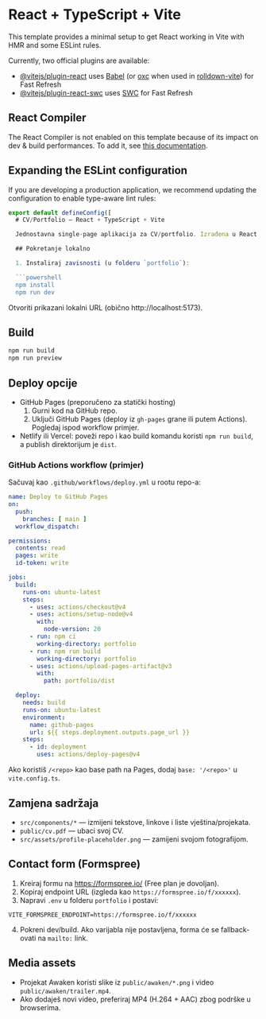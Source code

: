 # React + TypeScript + Vite

This template provides a minimal setup to get React working in Vite with HMR and some ESLint rules.

Currently, two official plugins are available:

- [@vitejs/plugin-react](https://github.com/vitejs/vite-plugin-react/blob/main/packages/plugin-react) uses [Babel](https://babeljs.io/) (or [oxc](https://oxc.rs) when used in [rolldown-vite](https://vite.dev/guide/rolldown)) for Fast Refresh
- [@vitejs/plugin-react-swc](https://github.com/vitejs/vite-plugin-react/blob/main/packages/plugin-react-swc) uses [SWC](https://swc.rs/) for Fast Refresh

## React Compiler

The React Compiler is not enabled on this template because of its impact on dev & build performances. To add it, see [this documentation](https://react.dev/learn/react-compiler/installation).

## Expanding the ESLint configuration

If you are developing a production application, we recommend updating the configuration to enable type-aware lint rules:

```js
export default defineConfig([
  # CV/Portfolio — React + TypeScript + Vite

  Jednostavna single-page aplikacija za CV/portfolio. Izrađena u React + Vite (TypeScript), spremna za lokalni rad i deploy.

  ## Pokretanje lokalno

  1. Instaliraj zavisnosti (u folderu `portfolio`):

  ```powershell
  npm install
  npm run dev
  ```

  Otvoriti prikazani lokalni URL (obično http://localhost:5173).

  ## Build

  ```powershell
  npm run build
  npm run preview
  ```

  ## Deploy opcije

  - GitHub Pages (preporučeno za statički hosting)
    1. Gurni kod na GitHub repo.
    2. Uključi GitHub Pages (deploy iz `gh-pages` grane ili putem Actions). Pogledaj ispod workflow primjer.
  - Netlify ili Vercel: poveži repo i kao build komandu koristi `npm run build`, a publish direktorijum je `dist`.

  ### GitHub Actions workflow (primjer)

  Sačuvaj kao `.github/workflows/deploy.yml` u rootu repo-a:

  ```yaml
  name: Deploy to GitHub Pages
  on:
    push:
      branches: [ main ]
    workflow_dispatch:

  permissions:
    contents: read
    pages: write
    id-token: write

  jobs:
    build:
      runs-on: ubuntu-latest
      steps:
        - uses: actions/checkout@v4
        - uses: actions/setup-node@v4
          with:
            node-version: 20
        - run: npm ci
          working-directory: portfolio
        - run: npm run build
          working-directory: portfolio
        - uses: actions/upload-pages-artifact@v3
          with:
            path: portfolio/dist

    deploy:
      needs: build
      runs-on: ubuntu-latest
      environment:
        name: github-pages
        url: ${{ steps.deployment.outputs.page_url }}
      steps:
        - id: deployment
          uses: actions/deploy-pages@v4
  ```

  Ako koristiš `/<repo>` kao base path na Pages, dodaj `base: '/<repo>'` u `vite.config.ts`.

  ## Zamjena sadržaja

  - `src/components/*` — izmijeni tekstove, linkove i liste vještina/projekata.
  - `public/cv.pdf` — ubaci svoj CV.
  - `src/assets/profile-placeholder.png` — zamijeni svojom fotografijom.

  ## Contact form (Formspree)

  1. Kreiraj formu na https://formspree.io/ (Free plan je dovoljan).
  2. Kopiraj endpoint URL (izgleda kao `https://formspree.io/f/xxxxxx`).
  3. Napravi `.env` u folderu `portfolio` i postavi:

  ```
  VITE_FORMSPREE_ENDPOINT=https://formspree.io/f/xxxxxx
  ```

  4. Pokreni dev/build. Ako varijabla nije postavljena, forma će se fallback-ovati na `mailto:` link.

  ## Media assets

  - Projekat Awaken koristi slike iz `public/awaken/*.png` i video `public/awaken/trailer.mp4`.
  - Ako dodaješ novi video, preferiraj MP4 (H.264 + AAC) zbog podrške u browserima.
